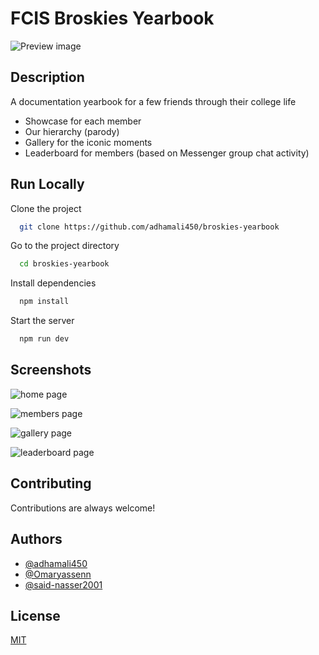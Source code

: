 # FCIS Broskies Yearbook

![Preview image](https://iili.io/HphN8zP.jpg)

## Description

A documentation yearbook for a few friends through their college life

- Showcase for each member
- Our hierarchy (parody)
- Gallery for the iconic moments
- Leaderboard for members (based on Messenger group chat activity)

## Run Locally

Clone the project

```bash
  git clone https://github.com/adhamali450/broskies-yearbook
```

Go to the project directory

```bash
  cd broskies-yearbook
```

Install dependencies

```bash
  npm install
```

Start the server

```bash
  npm run dev
```


## Screenshots

![home page](https://iili.io/HphwBuS.jpg)

![members page](https://iili.io/HphwCw7.jpg)

![gallery page](https://iili.io/Hphwnt9.jpg)

![leaderboard page](https://iili.io/HphwzMu.jpg)



## Contributing

Contributions are always welcome!
## Authors
- [@adhamali450](https://github.com/adhamali450)
- [@Omaryassenn](https://github.com/Omaryassenn)
- [@said-nasser2001](https://github.com/said-nasser2001)


## License

[MIT](https://choosealicense.com/licenses/mit/)

